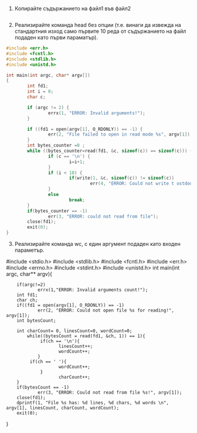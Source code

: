 1. Копирайте съдържанието на файл1 във файл2

```c

```

2. Реализирайте команда head без опции (т.е. винаги да извежда на стандартния изход само първите 10 реда от
съдържанието на файл подаден като първи параматър).

```c
#include <err.h>
#include <fcntl.h>
#include <stdlib.h>
#include <unistd.h>

int main(int argc, char* argv[])
{
        int fd1;
        int i = 0;
        char c;

        if (argc != 2) {
                errx(1, "ERROR: Invalid arguments!");
        }

        if ((fd1 = open(argv[1], O_RDONLY)) == -1) {
                err(2, "File failed to open in read mode %s", argv[1]);
        }
        int bytes_counter =0 ;
        while ((bytes_counter=read(fd1, &c, sizeof(c)) == sizeof(c))) {
                if (c == '\n') {
                        i=i+1;
                }
                if (i < 10) {
                        if(write(1, &c, sizeof(c)) != sizeof(c))
                                err(4, "ERROR: Could not write t ostdout!");
                }
                else
                        break;
        }
        if(bytes_counter == -1)
                err(3, "ERROR: could not read from file");
        close(fd1);
        exit(0);
}

```
3. Реализирайте команда wc, с един аргумент подаден като входен параметър.

#include <stdio.h>
#include <stdlib.h>
#include <fcntl.h>
#include <err.h>
#include <errno.h>
#include <stdint.h>
#include <unistd.h>
int main(int argc, char** argv){

        if(argc!=2)
                errx(1,"ERROR: Invalid arguments count!");
        int fd1;
        char ch;
        if((fd1 = open(argv[1], O_RDONLY)) == -1)
                err(2, "ERROR: Could not open file %s for reading!", argv[1]);
        int bytesCount;

        int charCount= 0, linesCount=0, wordCount=0;
            while((bytesCount = read(fd1, &ch, 1)) == 1){
                 if(ch == '\n'){
                        linesCount++;
                        wordCount++;
                }
             if(ch == ' '){
                        wordCount++;
                 }
                        charCount++;
        }
        if(bytesCount == -1)
                err(3, "ERROR: Could not read from file %s!", argv[1]);
        close(fd1);
        dprintf(1, "File %s has: %d lines, %d chars, %d words \n", argv[1], linesCount, charCount, wordCount);
        exit(0);

}

```c

```
